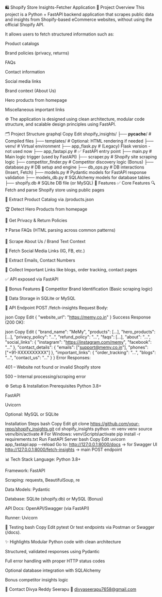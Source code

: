 🛍️ Shopify Store Insights-Fetcher Application
📌 Project Overview
This project is a Python + FastAPI backend application that scrapes public data and insights from Shopify-based eCommerce websites, without using the official Shopify API.

It allows users to fetch structured information such as:

Product catalogs

Brand policies (privacy, returns)

FAQs

Contact information

Social media links

Brand context (About Us)

Hero products from homepage

Miscellaneous important links

⚙️ The application is designed using clean architecture, modular code structure, and scalable design principles using FastAPI.

🗂️ Project Structure
graphql
Copy
Edit
shopify_insights/
├── __pycache__/               # Compiled files
├── templates/                 # Optional: HTML rendering if needed
├── venv/                      # Virtual environment
├── app_flask.py               # (Legacy) Flask version - not used now
├── app_fastapi.py             # ✅ FastAPI entry point
├── main.py                    # Main logic trigger (used by FastAPI)
├── scraper.py                 # Shopify site scraping logic
├── competitor_finder.py       # Competitor discovery logic (Bonus)
├── database.py                # DB setup and engine
├── db_ops.py                  # DB interactions (Insert, Fetch)
├── models.py                  # Pydantic models for FastAPI response validation
├── models_db.py               # SQLAlchemy models for database tables
├── shopify.db                 # SQLite DB file (or MySQL)
🚀 Features
✅ Core Features
🔍 Fetch and parse Shopify store using public pages

🛒 Extract Product Catalog via /products.json

🏆 Detect Hero Products from homepage

📃 Get Privacy & Return Policies

❓ Parse FAQs (HTML parsing across common patterns)

🧾 Scrape About Us / Brand Text Context

📱 Fetch Social Media Links (IG, FB, etc.)

📧 Extract Emails, Contact Numbers

🔗 Collect Important Links like blogs, order tracking, contact pages

✅ API exposed via FastAPI

🎁 Bonus Features
🧠 Competitor Brand Identification (Basic scraping logic)

💽 Data Storage in SQLite or MySQL

🔌 API Endpoint
POST /fetch-insights
Request Body:

json
Copy
Edit
{
  "website_url": "https://memy.co.in"
}
Success Response (200 OK):

json
Copy
Edit
{
  "brand_name": "MeMy",
  "products": [...],
  "hero_products": [...],
  "privacy_policy": "...",
  "refund_policy": "...",
  "faqs": [...],
  "about": "...",
  "social_links": {
    "instagram": "https://instagram.com/memy",
    "facebook": "..."
  },
  "contact_details": {
    "emails": ["support@memy.co.in"],
    "phones": ["+91-XXXXXXXXXX"]
  },
  "important_links": {
    "order_tracking": "...",
    "blogs": "...",
    "contact_us": "..."
  }
}
Error Responses:

401 – Website not found or invalid Shopify store

500 – Internal processing/scraping error

⚙️ Setup & Installation
Prerequisites
Python 3.8+

FastAPI

Uvicorn

Optional: MySQL or SQLite

Installation Steps
bash
Copy
Edit
git clone https://github.com/your-repo/shopify_insights.git
cd shopify_insights
python -m venv venv
source venv/bin/activate  # For Windows: venv\Scripts\activate
pip install -r requirements.txt
Run FastAPI Server
bash
Copy
Edit
uvicorn app_fastapi:app --reload
Go to:
http://127.0.0.1:8000/docs → for Swagger UI
http://127.0.0.1:8000/fetch-insights → main POST endpoint

📊 Tech Stack
Language: Python 3.8+

Framework: FastAPI

Scraping: requests, BeautifulSoup, re

Data Models: Pydantic

Database: SQLite (shopify.db) or MySQL (Bonus)

API Docs: OpenAPI/Swagger (via FastAPI)

Runner: Uvicorn

🧪 Testing
bash
Copy
Edit
pytest
Or test endpoints via Postman or Swagger (/docs).

✨ Highlights
Modular Python code with clean architecture

Structured, validated responses using Pydantic

Full error handling with proper HTTP status codes

Optional database integration with SQLAlchemy

Bonus competitor insights logic

📩 Contact
Divya Reddy Seerapu
📧 divyaseerapu7658@gmail.com
